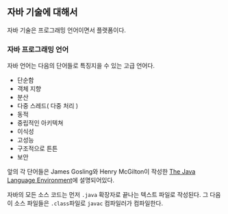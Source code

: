 ## 자바 기술에 대해서
자바 기술은 프로그래밍 언어이면서 플랫폼이다. 

### 자바 프로그래밍 언어

자바 언어는 다음의 단어들로 특징지을 수 있는 고급 언어다. 

- 단순함
- 객체 지향
- 분산
- 다중 스레드( 다중 처리 )
- 동적
- 중립적인 아키텍쳐
- 이식성
- 고성능
- 구조적으로 튼튼
- 보안 

앞의 각 단어들은 James Gosling와 Henry McGilton이 작성한  [The Java Language Environment](https://www.oracle.com/java/technologies/language-environment.html)에 설명되어있다. 

자바의 모든 소스 코드는 먼저 `.java` 확장자로 끝나는 텍스트 파일로 작성된다. 
그 다음 이 소스 파일들은 `.class`파일로 `javac` 컴파일러가 컴파일한다. 

